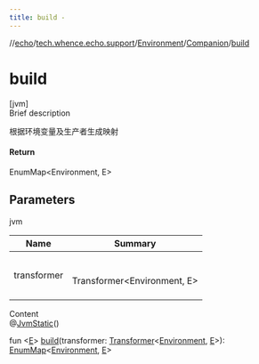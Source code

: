 ```yaml
---
title: build -
---
```

//[echo](../../../index.md)/[tech.whence.echo.support](../../index.md)/[Environment](../index.md)/[Companion](index.md)/[build](build.md)



# build  
[jvm]  
Brief description  


根据环境变量及生产者生成映射



#### Return  


EnumMap<Environment, E>



## Parameters  
  
jvm  
  
|  Name|  Summary| 
|---|---|
| transformer| <br><br>Transformer<Environment, E><br><br>
  
  
Content  
@[JvmStatic](https://kotlinlang.org/api/latest/jvm/stdlib/kotlin.jvm/-jvm-static/index.html)()  
  
fun <[E](build.md)> [build](build.md)(transformer: [Transformer](../../../tech.whence.echo.function/-transformer/index.md)<[Environment](../index.md), [E](build.md)>): [EnumMap](https://docs.oracle.com/javase/8/docs/api/java/util/EnumMap.html)<[Environment](../index.md), [E](build.md)>  



